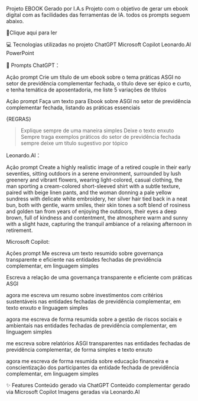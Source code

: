 Projeto EBOOK Gerado por I.A.s
Projeto com o objetivo de gerar um ebook digital com as facilidades das ferramentas de IA. todos os prompts seguem abaixo.

📕Clique aqui para ler

💻 Tecnologias utilizadas no projeto
ChatGPT
Microsoft Copilot
Leonardo.AI
PowerPoint

🧠 Prompts
ChatGPT：

Ação	prompt
Crie um título de um ebook sobre o tema práticas ASGI no setor de previdência complementar fechada, o título deve ser épico e curto, e tenha  temática de aposentadoria, me liste 5 variações de títulos 

Ação prompt
Faça um texto para Ebook sobre ASGI no setor de previdência complementar fechada, listando as práticas essenciais

{REGRAS}
> Explique sempre de uma maneira simples
> Deixe o texto enxuto
> Sempre traga exemplos práticos do setor de previdência fechada
> sempre deixe um título sugestivo por tópico 

Leonardo.AI：

Ação	prompt
Create a highly realistic image of a retired couple in their early seventies, sitting outdoors in a serene environment, surrounded by lush greenery and vibrant flowers, wearing light-colored, casual clothing, the man sporting a cream-colored short-sleeved shirt with a subtle texture, paired with beige linen pants, and the woman donning a pale yellow sundress with delicate white embroidery, her silver hair tied back in a neat bun, both with gentle, warm smiles, their skin tones a soft blend of rosiness and golden tan from years of enjoying the outdoors, their eyes a deep brown, full of kindness and contentment, the atmosphere warm and sunny with a slight haze, capturing the tranquil ambiance of a relaxing afternoon in retirement.

Microsoft Copilot:

Ações prompt
Me escreva um texto resumido sobre governança transparente e eficiente nas entidades fechadas de previdência complementar, em linguagem simples

Escreva a relação de uma governança transparente e eficiente com práticas ASGI

agora me escreva um resumo sobre investimentos com critérios sustentáveis nas entidades fechadas de previdência complementar, em texto enxuto e linguagem simples

agora me escreva de forma resumida sobre a gestão de riscos sociais e ambientais nas entidades fechadas de previdência complementar, em linguagem simples

me escreva sobre relatórios ASGI transparentes nas entidades fechadas de previdência complementar, de forma simples e texto enxuto

agora me escreva de forma resumida sobre educação financeira e conscientização dos participantes da entidade fechada de previdência complementar, em linguagem simples

✨ Features
Conteúdo gerado via ChatGPT 
Conteúdo complementar gerado via Microsoft Copilot
Imagens geradas via Leonardo.AI

 


